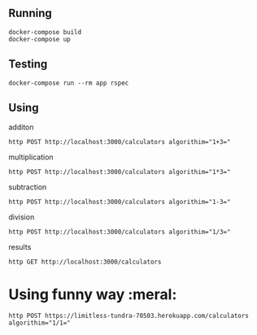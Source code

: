 ## Running

```
docker-compose build
docker-compose up
```

## Testing

```
docker-compose run --rm app rspec
```

## Using

additon
```
http POST http://localhost:3000/calculators algorithim="1+3="
```
multiplication
```
http POST http://localhost:3000/calculators algorithim="1*3="
```
subtraction
```
http POST http://localhost:3000/calculators algorithim="1-3="
````

division
```
http POST http://localhost:3000/calculators algorithim="1/3="
```

results
```
http GET http://localhost:3000/calculators
```

# Using funny way :meral:

```
http POST https://limitless-tundra-70503.herokuapp.com/calculators algorithim="1/1="
```